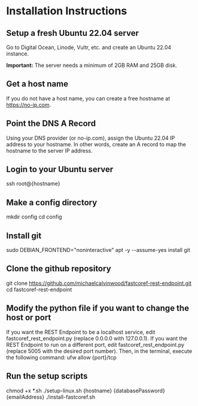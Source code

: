 # Installation Instructions

## Setup a fresh Ubuntu 22.04 server

Go to Digital Ocean, Linode, Vultr, etc. and create an Ubuntu 22.04 instance.

**Important:** The server needs a minimum of 2GB RAM and 25GB disk.

## Get a host name

If you do not have a host name, you can create a free hostname at https://no-ip.com.

## Point the DNS A Record

Using your DNS provider (or no-ip.com), assign the Ubuntu 22.04 IP address to your hostname. In other words, create an A record to map the hostname to the server IP address.

## Login to your Ubuntu server

ssh root@{hostname}

## Make a config directory

mkdir config
cd config

## Install git

sudo DEBIAN_FRONTEND="noninteractive" apt -y --assume-yes install git

## Clone the github repository

git clone https://github.com/michaelcalvinwood/fastcoref-rest-endpoint.git
cd fastcoref-rest-endpoint

## Modify the python file if you want to change the host or port
If you want the REST Endpoint to be a localhost service, edit fastcoref_rest_endpoint.py (replace 0.0.0.0 with 127.0.0.1).
If you want the REST Endpoint to run on a different port, edit fastcoref_rest_endpoint.py (replace 5005 with the desired port number). Then, in the terminal, execute the following command: ufw allow {port}/tcp

## Run the setup scripts
chmod +x *.sh
./setup-linux.sh {hostname} {databasePassword} {emailAddress}
./install-fastcoref.sh




